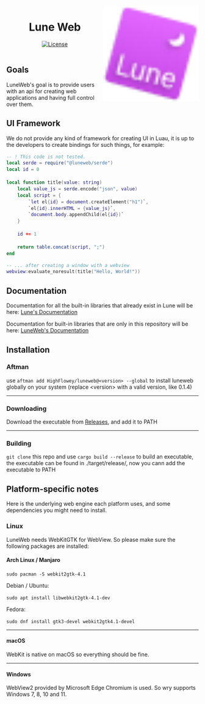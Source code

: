 <!-- markdownlint-disable MD033 -->
<!-- markdownlint-disable MD041 -->

<img align="right" width="250" src="assets/logo/tilt_svg.svg" alt="Lune logo" />

<h1 align="center">Lune Web</h1>

<div align="center">
 <div>
  <a href="https://github.com/HighFlowey/luneweb/blob/main/LICENSE.txt">
   <img src="https://img.shields.io/github/license/lune-org/lune.svg?label=License&color=informational" alt="License" />
  </a>
 </div>
</div>

<br/>

## Goals

LuneWeb's goal is to provide users with an api for creating web applications and having full control over them.

## UI Framework

We do not provide any kind of framework for creating UI in Luau, it is up to the developers to create bindings for such things, for example:

```lua
-- ! This code is not tested.
local serde = require("@luneweb/serde")
local id = 0

local function title(value: string)
    local value_js = serde.encode("json", value)
    local script = {
        `let el{id} = document.createElement("h1")`,
        `el{id}.innerHTML = {value_js}`,
        `document.body.appendChild(el{id})`
    }

    id += 1

    return table.concat(script, ";")
end
```

```lua
-- ... after creating a window with a webview
webview:evaluate_noresult(title("Hello, World!"))
```

## Documentation

Documentation for all the built-in libraries that already exist in Lune will be here:
[Lune's Documentation](https://lune-org.github.io/docs/)

Documentation for built-in libraries that are only in this repository will be here:
[LuneWeb's Documentation](https://highflowey.github.io/luneweb/)

## Installation

### Aftman

use `aftman add HighFlowey/luneweb@<version> --global` to install luneweb globally on your system (replace \<version> with a valid version, like 0.1.4)

---

### Downloading

Download the executable from [Releases](https://github.com/HighFlowey/luneweb/releases/latest), and add it to PATH

---

### Building

`git clone` this repo and use `cargo build --release` to build an executable, the executable can be found in ./target/release/, now you cann add the executable to PATH

## Platform-specific notes

Here is the underlying web engine each platform uses, and some dependencies you might need to install.

### Linux

LuneWeb needs WebKitGTK for WebView. So please make sure the following packages are installed:

#### Arch Linux / Manjaro

`sudo pacman -S webkit2gtk-4.1`

Debian / Ubuntu:

`sudo apt install libwebkit2gtk-4.1-dev`

Fedora:

`sudo dnf install gtk3-devel webkit2gtk4.1-devel`

---

#### macOS

WebKit is native on macOS so everything should be fine.

---

#### Windows

WebView2 provided by Microsoft Edge Chromium is used. So wry supports Windows 7, 8, 10 and 11.
